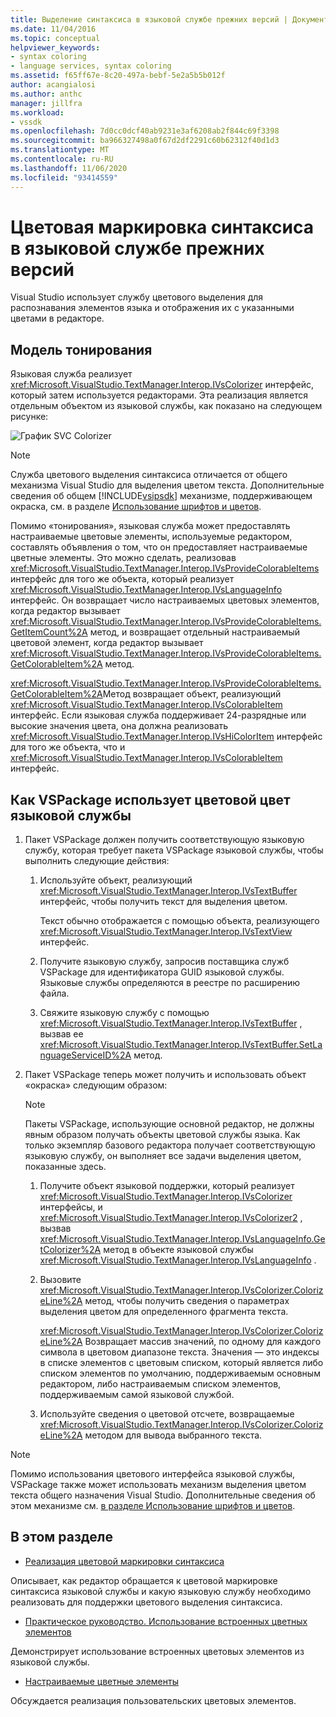 ```yaml
---
title: Выделение синтаксиса в языковой службе прежних версий | Документация Майкрософт
ms.date: 11/04/2016
ms.topic: conceptual
helpviewer_keywords:
- syntax coloring
- language services, syntax coloring
ms.assetid: f65ff67e-8c20-497a-bebf-5e2a5b5b012f
author: acangialosi
ms.author: anthc
manager: jillfra
ms.workload:
- vssdk
ms.openlocfilehash: 7d0cc0dcf40ab9231e3af6208ab2f844c69f3398
ms.sourcegitcommit: ba966327498a0f67d2df2291c60b62312f40d1d3
ms.translationtype: MT
ms.contentlocale: ru-RU
ms.lasthandoff: 11/06/2020
ms.locfileid: "93414559"
---
```

# <a name="syntax-coloring-in-a-legacy-language-service"></a>Цветовая маркировка синтаксиса в языковой службе прежних версий

Visual Studio использует службу цветового выделения для распознавания элементов языка и отображения их с указанными цветами в редакторе.

## <a name="colorizer-model"></a>Модель тонирования
 Языковая служба реализует <xref:Microsoft.VisualStudio.TextManager.Interop.IVsColorizer> интерфейс, который затем используется редакторами. Эта реализация является отдельным объектом из языковой службы, как показано на следующем рисунке:

 ![График SVC Colorizer](../../extensibility/internals/media/figlgsvccolorizer.gif)

> [!NOTE]
> Служба цветового выделения синтаксиса отличается от общего механизма Visual Studio для выделения цветом текста. Дополнительные сведения об общем [!INCLUDE[vsipsdk](../../extensibility/includes/vsipsdk_md.md)] механизме, поддерживающем окраска, см. в разделе [Использование шрифтов и цветов](/previous-versions/visualstudio/visual-studio-2015/extensibility/using-fonts-and-colors?preserve-view=true&view=vs-2015).

 Помимо «тонирования», языковая служба может предоставлять настраиваемые цветовые элементы, используемые редактором, составлять объявления о том, что он предоставляет настраиваемые цветные элементы. Это можно сделать, реализовав <xref:Microsoft.VisualStudio.TextManager.Interop.IVsProvideColorableItems> интерфейс для того же объекта, который реализует <xref:Microsoft.VisualStudio.TextManager.Interop.IVsLanguageInfo> интерфейс. Он возвращает число настраиваемых цветовых элементов, когда редактор вызывает <xref:Microsoft.VisualStudio.TextManager.Interop.IVsProvideColorableItems.GetItemCount%2A> метод, и возвращает отдельный настраиваемый цветовой элемент, когда редактор вызывает <xref:Microsoft.VisualStudio.TextManager.Interop.IVsProvideColorableItems.GetColorableItem%2A> метод.

 <xref:Microsoft.VisualStudio.TextManager.Interop.IVsProvideColorableItems.GetColorableItem%2A>Метод возвращает объект, реализующий <xref:Microsoft.VisualStudio.TextManager.Interop.IVsColorableItem> интерфейс. Если языковая служба поддерживает 24-разрядные или высокие значения цвета, она должна реализовать <xref:Microsoft.VisualStudio.TextManager.Interop.IVsHiColorItem> интерфейс для того же объекта, что и <xref:Microsoft.VisualStudio.TextManager.Interop.IVsColorableItem> интерфейс.

## <a name="how-a-vspackage-uses-a-language-service-colorizer"></a>Как VSPackage использует цветовой цвет языковой службы

1. Пакет VSPackage должен получить соответствующую языковую службу, которая требует пакета VSPackage языковой службы, чтобы выполнить следующие действия:

    1. Используйте объект, реализующий <xref:Microsoft.VisualStudio.TextManager.Interop.IVsTextBuffer> интерфейс, чтобы получить текст для выделения цветом.

         Текст обычно отображается с помощью объекта, реализующего <xref:Microsoft.VisualStudio.TextManager.Interop.IVsTextView> интерфейс.

    2. Получите языковую службу, запросив поставщика служб VSPackage для идентификатора GUID языковой службы. Языковые службы определяются в реестре по расширению файла.

    3. Свяжите языковую службу с помощью <xref:Microsoft.VisualStudio.TextManager.Interop.IVsTextBuffer> , вызвав ее <xref:Microsoft.VisualStudio.TextManager.Interop.IVsTextBuffer.SetLanguageServiceID%2A> метод.

2. Пакет VSPackage теперь может получить и использовать объект «окраска» следующим образом:

    > [!NOTE]
    > Пакеты VSPackage, использующие основной редактор, не должны явным образом получать объекты цветовой службы языка. Как только экземпляр базового редактора получает соответствующую языковую службу, он выполняет все задачи выделения цветом, показанные здесь.

    1. Получите объект языковой поддержки, который реализует <xref:Microsoft.VisualStudio.TextManager.Interop.IVsColorizer> интерфейсы, и <xref:Microsoft.VisualStudio.TextManager.Interop.IVsColorizer2> , вызвав <xref:Microsoft.VisualStudio.TextManager.Interop.IVsLanguageInfo.GetColorizer%2A> метод в объекте языковой службы <xref:Microsoft.VisualStudio.TextManager.Interop.IVsLanguageInfo> .

    2. Вызовите <xref:Microsoft.VisualStudio.TextManager.Interop.IVsColorizer.ColorizeLine%2A> метод, чтобы получить сведения о параметрах выделения цветом для определенного фрагмента текста.

         <xref:Microsoft.VisualStudio.TextManager.Interop.IVsColorizer.ColorizeLine%2A> Возвращает массив значений, по одному для каждого символа в цветовом диапазоне текста. Значения — это индексы в списке элементов с цветовым списком, который является либо списком элементов по умолчанию, поддерживаемым основным редактором, либо настраиваемым списком элементов, поддерживаемым самой языковой службой.

    3. Используйте сведения о цветовой отсчете, возвращаемые <xref:Microsoft.VisualStudio.TextManager.Interop.IVsColorizer.ColorizeLine%2A> методом для вывода выбранного текста.

> [!NOTE]
> Помимо использования цветового интерфейса языковой службы, VSPackage также может использовать механизм выделения цветом текста общего назначения Visual Studio. Дополнительные сведения об этом механизме см. [в разделе Использование шрифтов и цветов](/previous-versions/visualstudio/visual-studio-2015/extensibility/using-fonts-and-colors?preserve-view=true&view=vs-2015).

## <a name="in-this-section"></a>В этом разделе
- [Реализация цветовой маркировки синтаксиса](../../extensibility/internals/implementing-syntax-coloring.md)

 Описывает, как редактор обращается к цветовой маркировке синтаксиса языковой службы и какую языковую службу необходимо реализовать для поддержки цветового выделения синтаксиса.

- [Практическое руководство. Использование встроенных цветных элементов](../../extensibility/internals/how-to-use-built-in-colorable-items.md)

 Демонстрирует использование встроенных цветовых элементов из языковой службы.

- [Настраиваемые цветные элементы](../../extensibility/internals/custom-colorable-items.md)

 Обсуждается реализация пользовательских цветовых элементов.